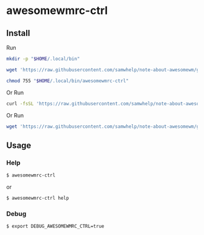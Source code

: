 
# awesomewmrc-ctrl

## Install

Run

``` sh
mkdir -p "$HOME/.local/bin"

wget 'https://raw.githubusercontent.com/samwhelp/note-about-awesomewm/gh-pages/_demo/project/awesomewmrc-profile/awesomewmrc-ctrl/awesomewmrc-ctrl' -O "$HOME/.local/bin/awesomewmrc-ctrl"

chmod 755 "$HOME/.local/bin/awesomewmrc-ctrl"
```

Or Run

``` sh
curl -fsSL 'https://raw.githubusercontent.com/samwhelp/note-about-awesomewm/gh-pages/_demo/project/awesomewmrc-profile/awesomewmrc-ctrl/remote-install.sh' | bash
```

Or Run

``` sh
wget 'https://raw.githubusercontent.com/samwhelp/note-about-awesomewm/gh-pages/_demo/project/awesomewmrc-profile/awesomewmrc-ctrl/remote-install.sh' -q -O - | bash
```


## Usage


### Help

``` sh
$ awesomewmrc-ctrl
```

or

``` sh
$ awesomewmrc-ctrl help
```


### Debug

``` sh
$ export DEBUG_AWESOMEWMRC_CTRL=true
```
